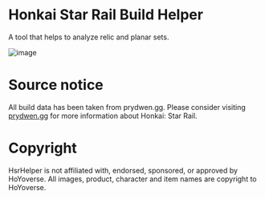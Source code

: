 # Honkai Star Rail Build Helper
A tool that helps to analyze relic and planar sets.

![image](https://github.com/Horodep/HsrHelper/assets/8913017/dbc68a50-0dd7-4a91-a1a1-16959149d9fa)

# Source notice
All build data has been taken from prydwen.gg. Please consider visiting [prydwen.gg](https://www.prydwen.gg/star-rail/) for more information about Honkai: Star Rail.

# Copyright
HsrHelper is not affiliated with, endorsed, sponsored, or approved by HoYoverse.
All images, product, character and item names are copyright to HoYoverse.
